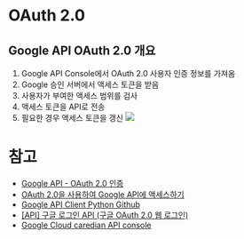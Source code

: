 # OAuth 2.0
## Google API OAuth 2.0 개요
1. Google API Console에서 OAuth 2.0 사용자 인증 정보를 가져옴
2. Google 승인 서버에서 액세스 토큰을 받음
3. 사용자가 부여한 액세스 범위를 검사
4. 액세스 토큰을 API로 전송
5. 필요한 경우 액세스 토큰을 갱신
![](20250921200037.png)
# 참고
* [Google API - OAuth 2.0 인증](https://arcticwillow.tistory.com/31)
* [OAuth 2.0을 사용하여 Google API에 액세스하기](https://developers.google.com/identity/protocols/oauth2?hl=ko#webserver)
* [Google API Client Python Github](https://github.com/googleapis/google-api-python-client)
* [[API] 구글 로그인 API (구글 OAuth 2.0 웹 로그인)](https://minibcake.tistory.com/222)
* [Google Cloud caredian API console](https://console.cloud.google.com/auth/clients?project=caredian-473115&supportedpurview=project,organizationId,folder)
